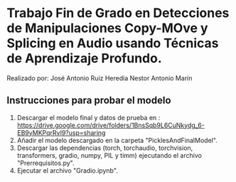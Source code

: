 # Trabajo Fin de Grado en Detecciones de Manipulaciones Copy-MOve y Splicing en Audio usando Técnicas de Aprendizaje Profundo. 
Realizado por:
José Antonio Ruiz Heredia
Nestor Antonio Marín

## Instrucciones para probar el modelo
1. Descargar el modelo final y datos de prueba en : https://drive.google.com/drive/folders/1BnsSqb9L6CuNkydg_6-EB9yMKPqrRvI9?usp=sharing
2. Añadir el modelo descargado en la carpeta "PicklesAndFinalModel".
3. Descargar las dependencias (torch, torchaudio, torchvision, transformers, gradio, numpy, PIL y timm) ejecutando el archivo "Prerrequisitos.py".
4. Ejecutar el archivo "Gradio.ipynb".

